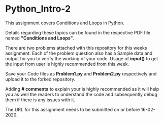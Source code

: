 # Python_Intro-2
This assignment covers Conditions and Loops in Python.

Details regarding these topics can be found in the respective PDF file named **"Conditions and Loops"**.

There are two problems attached with this repository for this weeks assignment. Each of the problem question also has a Sample data and output for you to verify the working of your code. Usage of **input()** to get the input from user is highly recommended from this week.

Save your Code files as **Problem1.py** and **Problem2.py** respectively and upload it to the forked repository. 

Adding **# comments** to explain your is highly recommended as it will help you as well the readers to understand the code and subsequently debug them if there is any issues with it.

The URL for this assignment needs to be submitted on or before 16-02-2020.
